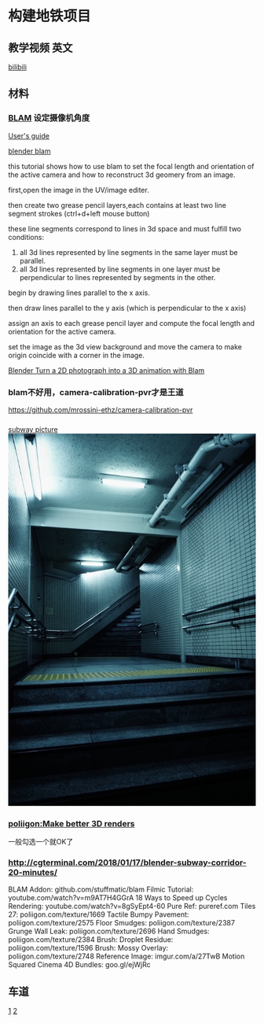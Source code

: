 # 构建地铁项目

## 教学视频 英文
[bilibili](https://www.bilibili.com/video/av18637496/)



## 材料
### [BLAM](https://github.com/stuffmatic/blam) 设定摄像机角度

[User's guide](https://github.com/stuffmatic/blam/wiki/User%27s-guide)

[blender blam](http://v.youku.com/v_show/id_XNDQwNTkzMjUy.html)

this tutorial shows how to use blam to set the focal length and orientation of the active camera and how to reconstruct 3d geomery from an image.

first,open the image in the UV/image editer.

then create two grease pencil layers,each contains at least two line segment strokes (ctrl+d+left mouse button)

these line segments correspond to lines in 3d space and must fulfill two conditions:
1. all 3d lines represented by line segments in the same layer must be parallel.
2. all 3d lines represented by line segments in one layer must be perpendicular to lines represented by segments in the other.

 begin by drawing lines parallel to the x axis.

 then draw lines parallel to the y axis (which is perpendicular to the x axis)


 assign an axis to each grease pencil layer and compute the focal length and orientation for the active camera.

 set the image as the 3d view background and move the camera to make origin coincide with a corner in the image.










[Blender Turn a 2D photograph into a 3D animation with Blam](http://v.youku.com/v_show/id_XODk5MTc4MDQ0.html)

### blam不好用，camera-calibration-pvr才是王道
https://github.com/mrossini-ethz/camera-calibration-pvr


###
[subway picture](https://imgur.com/a/27TwB)
![subway](subway/subway.jpg)


### [poliigon:Make better 3D renders](https://www.poliigon.com/)

一般勾选一个就OK了

### http://cgterminal.com/2018/01/17/blender-subway-corridor-20-minutes/

BLAM Addon: github.com/stuffmatic/blam
Filmic Tutorial: youtube.com/watch?v=m9AT7H4GGrA
18 Ways to Speed up Cycles Rendering: youtube.com/watch?v=8gSyEpt4-60
Pure Ref: pureref.com
Tiles 27: poliigon.com/texture/1669
Tactile Bumpy Pavement: poliigon.com/texture/2575
Floor Smudges: poliigon.com/texture/2387
Grunge Wall Leak: poliigon.com/texture/2696
Hand Smudges: poliigon.com/texture/2384
Brush: Droplet Residue: poliigon.com/texture/1596
Brush: Mossy Overlay: poliigon.com/texture/2748
Reference Image: imgur.com/a/27TwB
Motion Squared Cinema 4D Bundles: goo.gl/ejWjRc


## 车道

[1](https://www.blenderguru.com/tutorials/create-an-underground-subway-scene)
[2](https://www.blendernation.com/headers/subway-station-matrix-inspired/)
